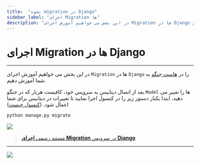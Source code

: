 ```yaml
---
title:  "نحوه migration در Django" 
sidebar_label: "اجرای Migration ها"
description: "در این بخش می خواهیم آموزش اجرای Migration ها در Django هاست جنگو به شما آموزش دهیم"
---
```


# اجرای Migration ها در Django
---

در این بخش می خواهیم آموزش اجرای `Migration` ها در `Django` را در [هاست جنگو](https://chabokan.net/cloud-hosting/python/django/) به شما آموزش دهیم.

بعد از اتصال دیتابیس به سرویس خود، کافیست هربار که در جنگو `Model` ها را تغییر می دهید، ابتدا یکبار دستور زیر را در کنسول اجرا نمایید تا تغییرات در دیتابیس برای شما اعمال شود. ([کنسول چیست](https://docs.chabokan.net/features/console/))

```python
python manage.py migrate
```

![](https://s1.chabokan.net/docs/images/console-chabokan.jpg)

> [مستند رسمی **اجرای Migration** در سرویس **Django**](https://docs.djangoproject.com/en/5.0/topics/migrations/#workflow)

---
<a href="https://hub.chabokan.net/fa/services/create/django" ><img src="https://s1.chabokan.net/docs/images/django-banner.png" /></a>